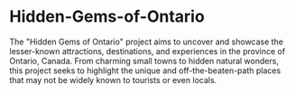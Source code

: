 # Hidden-Gems-of-Ontario
The "Hidden Gems of Ontario" project aims to uncover and showcase the lesser-known attractions, destinations, and experiences in the province of Ontario, Canada. From charming small towns to hidden natural wonders, this project seeks to highlight the unique and off-the-beaten-path places that may not be widely known to tourists or even locals.
